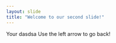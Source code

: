 ```yaml
---
layout: slide
title: "Welcome to our second slide!"
---
```

Your dasdsa
Use the left arrow to go back!
